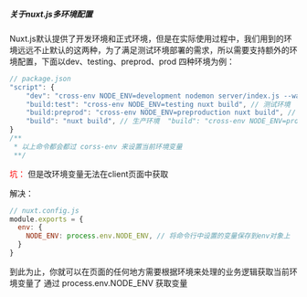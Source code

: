 ##### 关于nuxt.js多环境配置

Nuxt.js默认提供了开发环境和正式环境，但是在实际使用过程中，我们用到的环境远远不止默认的这两种，为了满足测试环境部署的需求，所以需要支持额外的环境配置，下面以dev、testing、preprod、prod 四种环境为例：

```js
// package.json
"script": {
    "dev": "cross-env NODE_ENV=development nodemon server/index.js --watch server", // 开发环境保持不变
    "build:test": "cross-env NODE_ENV=testing nuxt build", // 测试环境
    "build:preprod": "cross-env NODE_ENV=preproduction nuxt build", // 与生产环境
    "build": "nuxt build", // 生产环境  "build": "cross-env NODE_ENV=production nuxt build" 亦可，这里就直接走默认的
}
/**
 * 以上命令都会都过 corss-env 来设置当前环境变量
 **/
```
<font color=red>坑：</font>
但是改环境变量无法在client页面中获取

解决：
```js
// nuxt.config.js
module.exports = {
  env: {
    NODE_ENV: process.env.NODE_ENV, // 将命令行中设置的变量保存到env对象上
  }
}
```

到此为止，你就可以在页面的任何地方需要根据环境来处理的业务逻辑获取当前环境变量了  通过  process.env.NODE_ENV 获取变量

